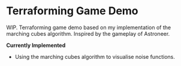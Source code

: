 # Terraforming Game Demo
WIP. Terraforming game demo based on my implementation of the marching cubes algorithm. Inspired by the gameplay of Astroneer.

**Currently Implemented**
- Using the marching cubes algorithm to visualise noise functions.
